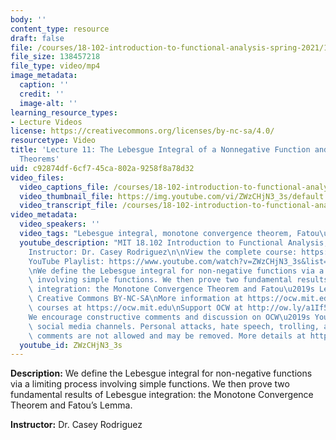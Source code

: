 ```yaml
---
body: ''
content_type: resource
draft: false
file: /courses/18-102-introduction-to-functional-analysis-spring-2021/18102-sp21-lecture-11_360p_16_9.mp4
file_size: 138457218
file_type: video/mp4
image_metadata:
  caption: ''
  credit: ''
  image-alt: ''
learning_resource_types:
- Lecture Videos
license: https://creativecommons.org/licenses/by-nc-sa/4.0/
resourcetype: Video
title: 'Lecture 11: The Lebesgue Integral of a Nonnegative Function and Convergence
  Theorems'
uid: c92874df-6cf7-45ca-802a-9258f8a78d32
video_files:
  video_captions_file: /courses/18-102-introduction-to-functional-analysis-spring-2021/1NYf07CeU_UOLHdATqLRGPBMjdb_-orFK_transcript.webvtt
  video_thumbnail_file: https://img.youtube.com/vi/ZWzCHjN3_3s/default.jpg
  video_transcript_file: /courses/18-102-introduction-to-functional-analysis-spring-2021/1NYf07CeU_UOLHdATqLRGPBMjdb_-orFK_transcript.pdf
video_metadata:
  video_speakers: ''
  video_tags: "Lebesgue integral, monotone convergence theorem, Fatou\u2019s lemma"
  youtube_description: "MIT 18.102 Introduction to Functional Analysis, Spring 2021\n\
    Instructor: Dr. Casey Rodriguez\n\nView the complete course: https://ocw.mit.edu/courses/18-102-introduction-to-functional-analysis-spring-2021/\n\
    YouTube Playlist: https://www.youtube.com/watch?v=ZWzCHjN3_3s&list=PLUl4u3cNGP63micsJp_--fRAjZXPrQzW_&index=11\n\
    \nWe define the Lebesgue integral for non-negative functions via a limiting process\
    \ involving simple functions. We then prove two fundamental results of Lebesgue\
    \ integration: the Monotone Convergence Theorem and Fatou\u2019s Lemma.\n\nLicense:\
    \ Creative Commons BY-NC-SA\nMore information at https://ocw.mit.edu/terms\nMore\
    \ courses at https://ocw.mit.edu\nSupport OCW at http://ow.ly/a1If50zVRlQ\n\n\
    We encourage constructive comments and discussion on OCW\u2019s YouTube and other\
    \ social media channels. Personal attacks, hate speech, trolling, and inappropriate\
    \ comments are not allowed and may be removed. More details at https://ocw.mit.edu/comments."
  youtube_id: ZWzCHjN3_3s
---
```

**Description:** We define the Lebesgue integral for non-negative functions via a limiting process involving simple functions. We then prove two fundamental results of Lebesgue integration: the Monotone Convergence Theorem and Fatou’s Lemma.

**Instructor:** Dr. Casey Rodriguez